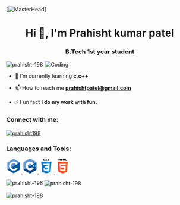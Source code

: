 [![MasterHead](https://media.licdn.com/dms/image/D563DAQFIJGy_J4EvYA/image-scale_191_1128/0/1666883668428?e=1675425600&v=beta&t=q5S0E-n5z-gDvzZPdOvK7oorksu-JESWk3DdbbvU2ss)]
<h1 align="center">Hi 👋, I'm Prahisht kumar patel</h1>
<h3 align="center">B.Tech 1st year student</h3>
<img align="right" alt="Coding" width="400" src="https://media.tenor.com/rePDfDWO3XoAAAAd/hacking.gif">

<p align="left"> <img src="https://komarev.com/ghpvc/?username=prahisht-198&label=Profile%20views&color=0e75b6&style=flat" alt="prahisht-198" /> </p>

- 🌱 I’m currently learning **c,c++**

- 📫 How to reach me **prahishtpatel@gmail.com**

- ⚡ Fun fact **I do my work with fun.**

<h3 align="left">Connect with me:</h3>
<!-- <img align="right" alt="Coding" width="400" src="https://media.tenor.com/rePDfDWO3XoAAAAd/hacking.gif"> -->
<p align="left">
<a href="https://twitter.com/prahisht198" target="blank"><img align="center" src="https://raw.githubusercontent.com/rahuldkjain/github-profile-readme-generator/master/src/images/icons/Social/twitter.svg" alt="prahisht198" height="30" width="40" /></a>
</p>

<h3 align="left">Languages and Tools:</h3>
<p align="left"> <a href="https://www.cprogramming.com/" target="_blank" rel="noreferrer"> <img src="https://raw.githubusercontent.com/devicons/devicon/master/icons/c/c-original.svg" alt="c" width="40" height="40"/> </a> <a href="https://www.w3schools.com/cpp/" target="_blank" rel="noreferrer"> <img src="https://raw.githubusercontent.com/devicons/devicon/master/icons/cplusplus/cplusplus-original.svg" alt="cplusplus" width="40" height="40"/> </a> <a href="https://www.w3schools.com/css/" target="_blank" rel="noreferrer"> <img src="https://raw.githubusercontent.com/devicons/devicon/master/icons/css3/css3-original-wordmark.svg" alt="css3" width="40" height="40"/> </a> <a href="https://www.w3.org/html/" target="_blank" rel="noreferrer"> <img src="https://raw.githubusercontent.com/devicons/devicon/master/icons/html5/html5-original-wordmark.svg" alt="html5" width="40" height="40"/> </a> </p>

<p><img align="left" src="https://github-readme-stats.vercel.app/api/top-langs?username=prahisht-198&show_icons=true&locale=en&layout=compact" alt="prahisht-198" /></p>

<p>&nbsp;<img align="center" src="https://github-readme-stats.vercel.app/api?username=prahisht-198&show_icons=true&locale=en" alt="prahisht-198" /></p>

<p><img align="center" src="https://github-readme-streak-stats.herokuapp.com/?user=prahisht-198&" alt="prahisht-198" /></p>
